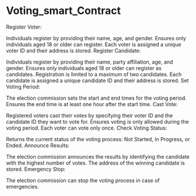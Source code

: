 # Voting_smart_Contract

Register Voter:

Individuals register by providing their name, age, and gender.
Ensures only individuals aged 18 or older can register.
Each voter is assigned a unique voter ID and their address is stored.
Register Candidate:

Individuals register by providing their name, party affiliation, age, and gender.
Ensures only individuals aged 18 or older can register as candidates.
Registration is limited to a maximum of two candidates.
Each candidate is assigned a unique candidate ID and their address is stored.
Set Voting Period:

The election commission sets the start and end times for the voting period.
Ensures the end time is at least one hour after the start time.
Cast Vote:

Registered voters cast their votes by specifying their voter ID and the candidate ID they want to vote for.
Ensures voting is only allowed during the voting period.
Each voter can vote only once.
Check Voting Status:

Returns the current status of the voting process: Not Started, In Progress, or Ended.
Announce Results:

The election commission announces the results by identifying the candidate with the highest number of votes.
The address of the winning candidate is stored.
Emergency Stop:

The election commission can stop the voting process in case of emergencies.

